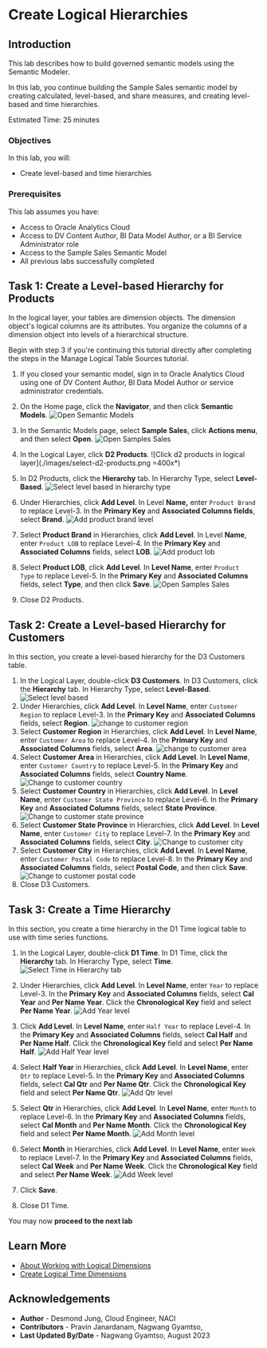 # Create Logical Hierarchies

## Introduction

This lab describes how to build governed semantic models using the Semantic Modeler.

In this lab, you continue building the Sample Sales semantic model by creating calculated, level-based, and share measures, and creating level-based and time hierarchies.

Estimated Time: 25 minutes

### Objectives

In this lab, you will:
* Create level-based and time hierarchies

### Prerequisites

This lab assumes you have:
* Access to Oracle Analytics Cloud
* Access to DV Content Author, BI Data Model Author, or a BI Service Administrator role
* Access to the Sample Sales Semantic Model
* All previous labs successfully completed


## Task 1: Create a Level-based Hierarchy for Products

In the logical layer, your tables are dimension objects. The dimension object's logical columns are its attributes. You organize the columns of a dimension object into levels of a hierarchical structure.

Begin with step 3 if you're continuing this tutorial directly after completing the steps in the Manage Logical Table Sources tutorial.

1. If you closed your semantic model, sign in to Oracle Analytics Cloud using one of DV Content Author, BI Data Model Author or service administrator credentials.

2. On the Home page, click the **Navigator**, and then click **Semantic Models**.
    ![Open Semantic Models](./images/semantic-models.png)
3. In the Semantic Models page, select **Sample Sales**, click **Actions menu**, and then select **Open**.
    ![Open Samples Sales](./images/open-sample-sales.png)
4. In the Logical Layer, click **D2 Products**.
    ![Click d2 products in logical layer](./images/select-d2-products.png =400x*)
5. In D2 Products, click the **Hierarchy** tab. In Hierarchy Type, select **Level-Based**.
    ![Select level based in hierarchy type](./images/d2-products-level-based.png)
6. Under Hierarchies, click **Add Level**. In Level **Name,** enter <code>Product Brand</code> to replace Level-3. In the **Primary Key** and **Associated Columns fields**, select **Brand**.
    ![Add product brand level](./images/d2-products-product-brand.png)
7. Select **Product Brand** in Hierarchies, click **Add Level**. In Level **Name**, enter <code>Product LOB</code> to replace Level-4. In the **Primary Key** and **Associated Columns** fields, select **LOB**.
    ![Add product lob](./images/d2-products-product-lob.png)
8. Select **Product LOB**, click **Add Level**. In **Level Name**, enter <code>Product Type</code> to replace Level-5. In the **Primary Key** and **Associated Columns** fields, select **Type**, and then click **Save**.
    ![Open Samples Sales](./images/d2-products-product-type.png)
9. Close D2 Products.

## Task 2: Create a Level-based Hierarchy for Customers

In this section, you create a level-based hierarchy for the D3 Customers table.

1. In the Logical Layer, double-click **D3 Customers**. In D3 Customers, click the **Hierarchy** tab. In Hierarchy Type, select **Level-Based**.
    ![Select level based](./images/d3-customers-level-based.png)
2. Under Hierarchies, click **Add Level**. In **Level Name**, enter <code>Customer Region</code> to replace Level-3. In the **Primary Key** and **Associated Columns** fields, select **Region**.
    ![change to customer region](./images/d3-customers-custom-region.png)
3. Select **Customer Region** in Hierarchies, click **Add Level**. In **Level Name**, enter <code>Customer Area</code> to replace Level-4. In the **Primary Key** and **Associated Columns** fields, select **Area**.
    ![change to customer area](./images/d3-customers-customer-area.png)
4. Select **Customer Area** in Hierarchies, click **Add Level**. In **Level Name**, enter <code>Customer Country</code> to replace Level-5. In the **Primary Key** and **Associated Columns** fields, select **Country Name**.
    ![Change to customer country](./images/d3-customers-customer-country.png)
5. Select **Customer Country** in Hierarchies, click **Add Level**. In **Level Name**, enter <code>Customer State Province</code> to replace Level-6. In the **Primary Key** and **Associated Columns** fields, select **State Province**.
    ![Change to customer state province](./images/d3-customers-customer-state-province.png)
6. Select **Customer State Province** in Hierarchies, click **Add Level**. In **Level Name**, enter <code>Customer City</code> to replace Level-7. In the **Primary Key** and **Associated Columns** fields, select **City**.
    ![Change to customer city](./images/d3-customers-customer-ctiy.png)
7. Select **Customer City** in Hierarchies, click **Add Level**. In **Level Name**, enter <code>Customer Postal Code</code> to replace Level-8. In the **Primary Key** and **Associated Columns** fields, select **Postal Code**, and then click **Save**.
    ![Change to customer postal code](./images/d3-customers-customer-postal-code.png)
8. Close D3 Customers.


## Task 3: Create a Time Hierarchy

In this section, you create a time hierarchy in the D1 Time logical table to use with time series functions.

1. In the Logical Layer, double-click **D1 Time**. In D1 Time, click the **Hierarchy** tab. In Hierarchy Type, select **Time**.
    ![Select Time in Hierarchy tab](./images/d1-time-time.png)

2. Under Hierarchies, click **Add Level**. In **Level Name**, enter <code>Year</code> to replace Level-3. In the **Primary Key** and **Associated Columns** fields, select **Cal Year** and **Per Name Year**. Click the **Chronological Key** field and select **Per Name Year**.
    ![Add Year level](./images/d1-time-year.png)

3. Click **Add Level**. In **Level Name**, enter <code>Half Year</code> to replace Level-4. In the **Primary Key** and **Associated Columns** fields, select **Cal Half** and **Per Name Half**. Click the **Chronological Key** field and select **Per Name Half**.
    ![Add Half Year level](./images/d1-time-half-year.png)

4. Select **Half Year** in Hierarchies, click **Add Level**. In **Level Name**, enter <code>Qtr</code> to replace Level-5. In the **Primary Key** and **Associated Columns** fields, select **Cal Qtr** and **Per Name Qtr**. Click the **Chronological Key** field and select **Per Name Qtr**.
    ![Add Qtr level](./images/d1-time-qtr.png)

5. Select **Qtr** in Hierarchies, click **Add Level**. In **Level Name**, enter <code>Month</code> to replace Level-6. In the **Primary Key** and **Associated Columns** fields, select **Cal Month** and **Per Name Month**. Click the **Chronological Key** field and select **Per Name Month**.
    ![Add Month level](./images/d1-time-month.png)

6. Select **Month** in Hierarchies, click **Add Level**. In **Level Name**, enter <code>Week</code> to replace Level-7. In the **Primary Key** and **Associated Columns** fields, select **Cal Week** and **Per Name Week**. Click the **Chronological Key** field and select **Per Name Week**.
    ![Add Week level](./images/d1-time-week.png)

7. Click **Save**.

8. Close D1 Time.

You may now **proceed to the next lab**

## Learn More
* [About Working with Logical Dimensions](https://docs.oracle.com/en/cloud/paas/analytics-cloud/acmdg/working-logical-hierarchies.html#ACMDG-GUID-9AF96F03-ABBA-43EF-80C9-A8ED6F018DE8)
* [Create Logical Time Dimensions](https://docs.oracle.com/en/cloud/paas/analytics-cloud/acmdg/model-time-series-data.html#ACMDG-GUID-8EC7B9D0-7A0D-4520-9A90-82D625518D4E)

## Acknowledgements
* **Author** - Desmond Jung, Cloud Engineer, NACI
* **Contributors** - Pravin Janardanam, Nagwang Gyamtso,
* **Last Updated By/Date** - Nagwang Gyamtso, August 2023
